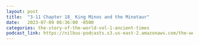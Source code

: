 ```yaml
---
layout: post
title:  "3-11 Chapter 18_ King Minos and the Minotaur"
date:   2023-07-09 06:36:00 -0500
categories: the-story-of-the-world-vol-1-ancient-times
podcast_link: https://nilbus-podcasts.s3.us-east-2.amazonaws.com/the-well-trained-mind/The%20Story%20of%20the%20World%20Vol.%201%20Ancient%20Times/3-11%20Chapter%2018_%20King%20Minos%20and%20the%20Minotaur.mp3
---
```

